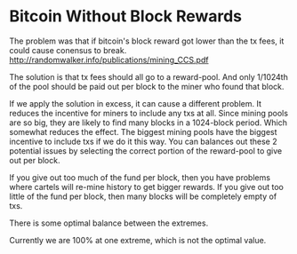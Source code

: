 Bitcoin Without Block Rewards
========


The problem was that if bitcoin's block reward got lower than the tx fees, it could cause conensus to break.
http://randomwalker.info/publications/mining_CCS.pdf

The solution is that tx fees should all go to a reward-pool. And only 1/1024th of the pool should be paid out per block to the miner who found that block.


If we apply the solution in excess, it can cause a different problem. It reduces the incentive for miners to include any txs at all.
Since mining pools are so big, they are likely to find many blocks in a 1024-block period.
Which somewhat reduces the effect.
The biggest mining pools have the biggest incentive to include txs if we do it this way.
You can balances out these 2 potential issues by selecting the correct portion of the reward-pool to give out per block.

If you give out too much of the fund per block, then you have problems where cartels will re-mine history to get bigger rewards.
If you give out too little of the fund per block, then many blocks will be completely empty of txs.

There is some optimal balance between the extremes.

Currently we are 100% at one extreme, which is not the optimal value.